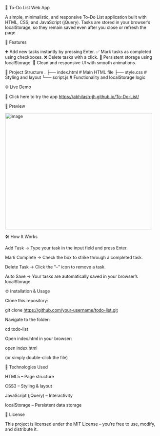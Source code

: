 📝 To-Do List Web App

A simple, minimalistic, and responsive To-Do List application built with HTML, CSS, and JavaScript (jQuery).
Tasks are stored in your browser’s localStorage, so they remain saved even after you close or refresh the page.

🚀 Features

➕ Add new tasks instantly by pressing Enter.
✅ Mark tasks as completed using checkboxes.
❌ Delete tasks with a click.
💾 Persistent storage using localStorage.
🎨 Clean and responsive UI with smooth animations.

📂 Project Structure
.
├── index.html   # Main HTML file
├── style.css    # Styling and layout
└── script.js    # Functionality and localStorage logic

🌐 Live Demo

🔗 Click here to try the app
  https://abhilash-jh.github.io/To-Do-List/

📸 Preview

<img width="482" height="380" alt="image" src="https://github.com/user-attachments/assets/9039cc0e-a7bd-46f7-9672-8dd926e5cadc" />

🛠️ How It Works

Add Task → Type your task in the input field and press Enter.

Mark Complete → Check the box to strike through a completed task.

Delete Task → Click the "–" icon to remove a task.

Auto Save → Your tasks are automatically saved in your browser’s localStorage.

⚙️ Installation & Usage

Clone this repository:

git clone https://github.com/your-username/todo-list.git


Navigate to the folder:

cd todo-list


Open index.html in your browser:

open index.html


(or simply double-click the file)

🧰 Technologies Used

HTML5 – Page structure

CSS3 – Styling & layout

JavaScript (jQuery) – Interactivity

localStorage – Persistent data storage

📜 License

This project is licensed under the MIT License – you’re free to use, modify, and distribute it.
